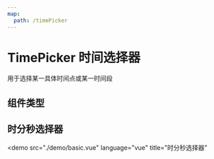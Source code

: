 ```yaml
---
map:
  path: /timePicker
---
```


# TimePicker 时间选择器

用于选择某一具体时间点或某一时间段

## 组件类型

## 时分秒选择器

<demo src="./demo/basic.vue"
  language="vue"
  title="时分秒选择器"
  >
</demo>

